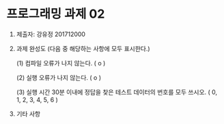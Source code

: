 # 프로그래밍 과제 02

1. 제출자: 강유정 201712000

2. 과제 완성도 (다음 중 해당하는 사항에 모두 표시한다.)

	(1) 컴파일 오류가 나지 않는다. ( o   )
    
	(2) 실행 오류가 나지 않는다. (  o  )
    
	(3) 실행 시간 30분 이내에 정답을 찾은 테스트 데이터의 번호를 모두 쓰시오. (   0, 1, 2, 3, 4, 5, 6                                                     )
    
3. 기타 사항 



